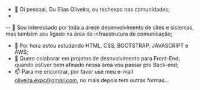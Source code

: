 - 👋 Oi pessoal, Ou Elias Oliveira,  ou techexpc nas comunidades;
- 
-- 👀  Sou interessado por toda a árede desenvolvimento de sites e sistemas, mas também sou ligado na área de infraestrutura de comunicação;
- 🌱 Por hora estou estudando HTML, CSS, BOOTSTRAP, JAVASCRIPT e AWS;
- 💞️  Quero colaborar em projetos de desnvolvimento para Front-End, quando estiver bem afinado nessa área vou passar pro Back-end;
- 📫 Para me encontrar, por favor use meu e-mail oliveira.expc@gmail.com, no mais  depois tem outras formas...

